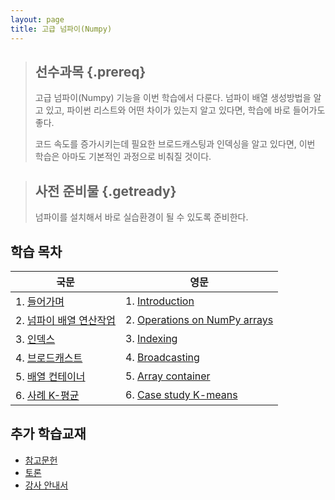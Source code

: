 ```yaml
---
layout: page
title: 고급 넘파이(Numpy)
---
```


> ## 선수과목 {.prereq}
>
> 고급 넘파이(Numpy) 기능을 이번 학습에서 다룬다. 
> 넘파이 배열 생성방법을 알고 있고, 파이썬 리스트와 어떤 차이가 있는지 알고 있다면, 학습에 바로 들어가도 좋다.
>
> 코드 속도를 증가시키는데 필요한 브로드캐스팅과 인덱싱을 알고 있다면, 이번 학습은 아마도 기본적인 과정으로 비춰질 것이다.

> ## 사전 준비물 {.getready}
>
> 넘파이를 설치해서 바로 실습환경이 될 수 있도록 준비한다.


## 학습 목차

|                        국문            |     영문              |
|---------------------------------------|-----------------------------------|
|1. [들어가며](00-intro.html)             |  1. [Introduction](00-intro.html) |
|2. [넘파이 배열 연산작업](01-operations.html)| 2. [Operations on NumPy arrays](01-operations.html) |
|3. [인덱스](02-indexing.html)            | 3. [Indexing](02-indexing.html) |
|4. [브로드캐스트](03-broadcasting.html)    | 4. [Broadcasting](03-broadcasting.html) |
|5. [배열 컨테이너](04-container.html)      | 5. [Array container](04-container.html) |
|6. [사례 K-평균](05-kmeans.html)        | 6. [Case study K-means](05-kmeans.html) |

 
## 추가 학습교재       

*   [참고문헌](reference.html)
*   [토론](discussion.html)
*   [강사 안내서](instructors.html)

